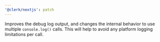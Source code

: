 ```yaml
---
'@clerk/nextjs': patch
---
```


Improves the debug log output, and changes the internal behavior to use multiple `console.log()` calls. This will help to avoid any platform logging limitations per call.
